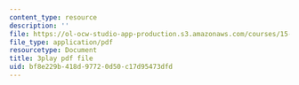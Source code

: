 ```yaml
---
content_type: resource
description: ''
file: https://ol-ocw-studio-app-production.s3.amazonaws.com/courses/15-071-the-analytics-edge-spring-2017/bf8e229b418d97720d50c17d95473dfd_X3dLfxatijE.pdf
file_type: application/pdf
resourcetype: Document
title: 3play pdf file
uid: bf8e229b-418d-9772-0d50-c17d95473dfd
---
```

